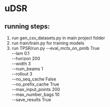 # uDSR

## running steps:

1. run gen_csv_datasets.py in main project folder
2. run train/train.py for training models
3. run TPSR/run.py --eval_mcts_on_pmlb True \
                   --lam 0.1 \
                   --horizon 200 \
                   --width 3 \
                   --num_beams 1 \
                   --rollout 3 \
                   --no_seq_cache False \
                   --no_prefix_cache True \
                   --max_input_points 200 \
                   --max_number_bags 10 \
                   --save_results True